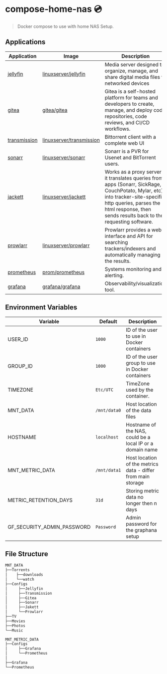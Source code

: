 # compose-home-nas 💿

> Docker compose to use with home NAS Setup.

## Applications

| Application                                   | Image                                                                         | Description                                                                                                                                                                                                                 |
| --------------------------------------------- | ----------------------------------------------------------------------------- | --------------------------------------------------------------------------------------------------------------------------------------------------------------------------------------------------------------------------- |
| [jellyfin](https://jellyfin.org/)             | [linuxserver/jellyfin](https://hub.docker.com/r/linuxserver/jellyfin)         | Media server designed to organize, manage, and share digital media files to networked devices                                                                                                                               |
| [gitea](https://about.gitea.com/)             | [gitea/gitea](https://hub.docker.com/r/gitea/gitea)                           | Gitea is a self-hosted platform for teams and developers to create, manage, and deploy code repositories, code reviews, and CI/CD workflows.                                                                                |
| [transmission](https://transmissionbt.com)    | [linuxserver/transmission](https://hub.docker.com/r/linuxserver/transmission) | Bittorrent client with a complete web UI                                                                                                                                                                                    |
| [sonarr](https://sonarr.tv/)                  | [linuxserver/sonarr](https://hub.docker.com/r/linuxserver/sonarr)             | Sonarr is a PVR for Usenet and BitTorrent users.                                                                                                                                                                            |
| [jackett](https://github.com/Jackett/Jackett) | [linuxserver/jackett](https://hub.docker.com/r/linuxserver/jackett)           | Works as a proxy server: it translates queries from apps (Sonarr, SickRage, CouchPotato, Mylar, etc) into tracker-site-specific http queries, parses the html response, then sends results back to the requesting software. |
| [prowlarr](https://prowlarr.com/)             | [linuxserver/prowlarr](https://hub.docker.com/r/linuxserver/prowlarr)         | Prowlarr provides a web interface and API for searching trackers/indexers and automatically managing the results.                                                                                                           |
| [prometheus](https://prometheus.io/)          | [prom/prometheus](https://hub.docker.com/r/prom/prometheus)                   | Systems monitoring and alerting.                                                                                                                                                                                      |
| [grafana](https://grafana.com/)               | [grafana/grafana](https://hub.docker.com/r/grafana/grafana/tags)              | Observability/visualization tool.                                                                                                                                                                                             |

## Environment Variables

| Variable                   | Default      | Description                                                  |
| -------------------------- | ------------ | ------------------------------------------------------------ |
| USER_ID                    | `1000`       | ID of the user to use in Docker containers                   |
| GROUP_ID                   | `1000`       | ID of the user group to use in Docker containers             |
| TIMEZONE                   | `Etc/UTC`    | TimeZone used by the container.                              |
| MNT_DATA                   | `/mnt/data0` | Host location of the data files                              |
| HOSTNAME                   | `localhost`  | Hostname of the NAS, could be a local IP or a domain name    |
| MNT_METRIC_DATA            | `/mnt/data1` | Host location of the metrics data - differ from main storage |
| METRIC_RETENTION_DAYS      | `31d`        | Storing metric data no longer then n days                    |
| GF_SECURITY_ADMIN_PASSWORD | `Password`   | Admin password for the graphana setup                        |

## File Structure

```txt
MNT_DATA
├──Torrents
│    ├──downloads
│    └──watch
├──Configs
│     ├──Jellyfin
│     ├──Transmission
│     ├──Gitea
│     ├──Sonarr
│     ├──Jakett
│     └──Prowlarr
├──TV
├──Movies
├──Photos
└──Music

MNT_METRIC_DATA
├──Configs
│     ├──Grafana
│     └──Prometheus
│
├──Grafana
└──Prometheus
```
